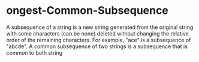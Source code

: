 # ongest-Common-Subsequence
A subsequence of a string is a new string generated from the original string with some characters (can be none) deleted without changing the relative order of the remaining characters.  For example, "ace" is a subsequence of "abcde". A common subsequence of two strings is a subsequence that is common to both string
